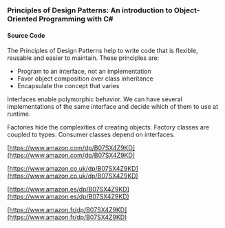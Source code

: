 ### Principles of Design Patterns: An introduction to Object-Oriented Programming with C#
#### Source Code

The Principles of Design Patterns help to write code that is flexible, reusable and easier to maintain.
These principles are:

* Program to an interface, not an implementation
* Favor object composition over class inheritance
* Encapsulate the concept that varies

Interfaces enable polymorphic behavior. We can have several implementations of the same interface and decide which of them to use at runtime.

Factories hide the complexities of creating objects. Factory classes are coupled to types. Consumer classes depend on interfaces.

[https://www.amazon.com/dp/B07SX4Z9KD](https://www.amazon.com/dp/B07SX4Z9KD)

[https://www.amazon.co.uk/dp/B07SX4Z9KD](https://www.amazon.co.uk/dp/B07SX4Z9KD)

[https://www.amazon.es/dp/B07SX4Z9KD](https://www.amazon.es/dp/B07SX4Z9KD)

[https://www.amazon.fr/dp/B07SX4Z9KD](https://www.amazon.fr/dp/B07SX4Z9KD)
